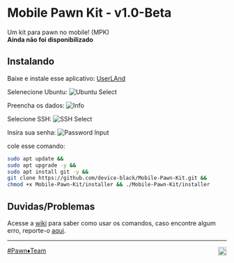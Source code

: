 # Mobile Pawn Kit - v1.0-Beta

Um kit para pawn no mobile! (MPK) </br>
**Ainda não foi disponibilizado**

## Instalando

Baixe e instale esse aplicativo: [UserLAnd](https://www.mediafire.com/file/oig8r0gzw15jg0y/UserLAnd_2.8.3.apk/file)

Selenecione Ubuntu: ![Ubuntu Select](https://github.com/Device-Black/Mobile-Pawn-Kit/raw/DeviceBlack/images/imagem_01.jpg)

Preencha os dados: ![Info](https://github.com/Device-Black/Mobile-Pawn-Kit/raw/DeviceBlack/images/imagem_02.jpg)

Selecione SSH: ![SSH Select](https://github.com/Device-Black/Mobile-Pawn-Kit/raw/DeviceBlack/images/imagem_03.jpg)

Insira sua senha: ![Password Input](https://github.com/Device-Black/Mobile-Pawn-Kit/raw/DeviceBlack/images/imagem_04.jpg)

cole esse comando:

```bash
sudo apt update &&
sudo apt upgrade -y &&
sudo apt install git -y &&
git clone https://github.com/device-black/Mobile-Pawn-Kit.git &&
chmod +x Mobile-Pawn-Kit/installer && ./Mobile-Pawn-Kit/installer
```

## Duvidas/Problemas

Acesse a [wiki](https://github.com/Device-Black/Mobile-Pawn-Kit/wiki) para saber como usar os comandos, 
caso encontre algum erro, reporte-o 
[aqui](https://github.com/Device-Black/Mobile-Pawn-Kit/issues).

<hr>

[#Pawn♦️Team](https://discord.io/PawnTeam)
<a href="https://discord.io/PawnTeam"><img align="right" alt="PawnTeam - Discord" width="20px" src="https://img.icons8.com/color/512/discord--v2.png" /></a>
